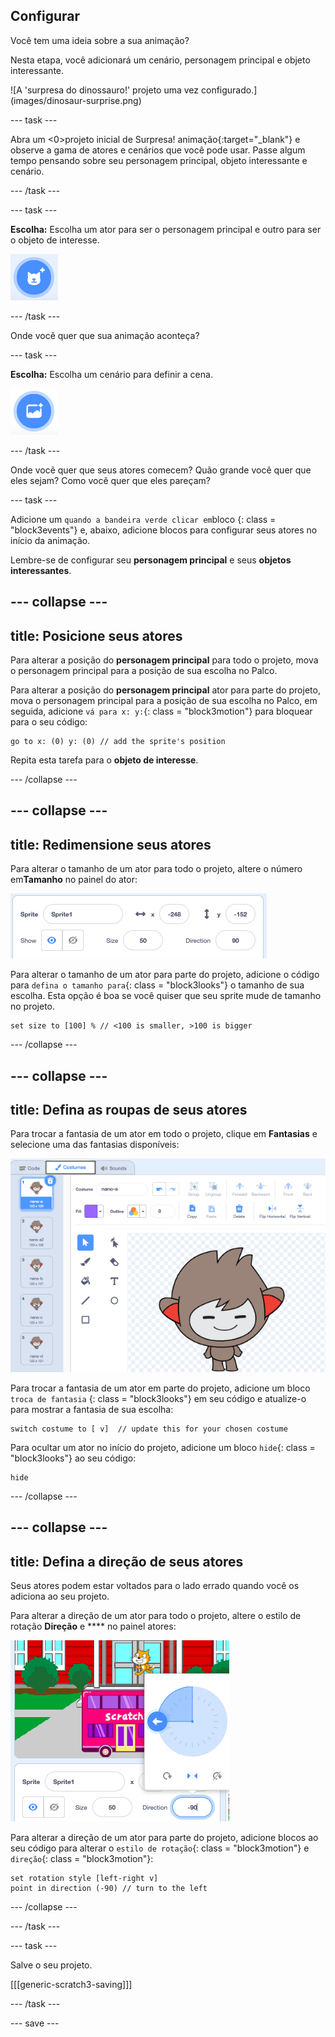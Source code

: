 ## Configurar

<div style="display: flex; flex-wrap: wrap">
<div style="flex-basis: 200px; flex-grow: 1; margin-right: 15px;">
Você tem uma ideia sobre a sua animação? 
  
Nesta etapa, você adicionará um cenário, personagem principal e objeto interessante. 
</div>
<div>  
![A 'surpresa do dinossauro!' projeto uma vez configurado.](images/dinosaur-surprise.png)
</div>
</div>

--- task ---

Abra um  <0>projeto inicial de Surpresa! animação</a>{:target="_blank"} e observe a gama de atores e cenários que você pode usar. Passe algum tempo pensando sobre seu personagem principal, objeto interessante e cenário.

--- /task ---

--- task ---

**Escolha:** Escolha um ator para ser o personagem principal e outro para ser o objeto de interesse.

![O ícone 'Selecione um ator'.](images/add-sprite.png)

--- /task ---

Onde você quer que sua animação aconteça?

--- task ---

**Escolha:** Escolha um cenário para definir a cena.

![O ícone 'Selecionar Cenário'.](images/add-backdrop.png)

--- /task ---

Onde você quer que seus atores comecem? Quão grande você quer que eles sejam? Como você quer que eles pareçam?

--- task ---

Adicione um `quando a bandeira verde clicar em`bloco {: class = "block3events"} e, abaixo, adicione blocos para configurar seus atores no início da animação.

Lembre-se de configurar seu **personagem principal** e seus **objetos interessantes**.

--- collapse ---
---
title: Posicione seus atores
---

Para alterar a posição do **personagem principal** para todo o projeto, mova o personagem principal para a posição de sua escolha no Palco.

Para alterar a posição do **personagem principal** ator para parte do projeto, mova o personagem principal para a posição de sua escolha no Palco, em seguida, adicione `vá para x: y:`{: class = "block3motion"} para bloquear para o seu código:

```blocks3
go to x: (0) y: (0) // add the sprite's position
```

Repita esta tarefa para o **objeto de interesse**.

--- /collapse ---

--- collapse ---
---
title: Redimensione seus atores
---

Para alterar o tamanho de um ator para todo o projeto, altere o número em**Tamanho** no painel do ator:

![](images/sprite-pane-size.png)

Para alterar o tamanho de um ator para parte do projeto, adicione o código para `defina o tamanho para`{: class = "block3looks"} o tamanho de sua escolha. Esta opção é boa se você quiser que seu sprite mude de tamanho no projeto.

```blocks3
set size to [100] % // <100 is smaller, >100 is bigger
```

--- /collapse ---

--- collapse ---
---
title: Defina as roupas de seus atores
---

Para trocar a fantasia de um ator em todo o projeto, clique em **Fantasias** e selecione uma das fantasias disponíveis:

![A aba Fantasias, com as fantasias disponíveis para um ator.](images/nano-costumes.png)

Para trocar a fantasia de um ator em parte do projeto, adicione um bloco `troca de fantasia` {: class = "block3looks"} em seu código e atualize-o para mostrar a fantasia de sua escolha:

```blocks3
switch costume to [ v]  // update this for your chosen costume
```

Para ocultar um ator no início do projeto, adicione um bloco `hide`{: class = "block3looks"} ao seu código:

```blocks3
hide 
```

--- /collapse ---

--- collapse ---
---
title: Defina a direção de seus atores
---

Seus atores podem estar voltados para o lado errado quando você os adiciona ao seu projeto.

Para alterar a direção de um ator para todo o projeto, altere o estilo de rotação **Direção** e **** no painel atores:

![O menu de estilo de direção e rotação no painel ator.](images/sprite-pane-direction.png)

Para alterar a direção de um ator para parte do projeto, adicione blocos ao seu código para alterar o `estilo de rotação`{: class = "block3motion"} e `direção`{: class = "block3motion"}:

```blocks3
set rotation style [left-right v]
point in direction (-90) // turn to the left
```

--- /collapse ---

--- /task ---

--- task ---

Salve o seu projeto.

[[[generic-scratch3-saving]]]

--- /task ---

--- save ---
